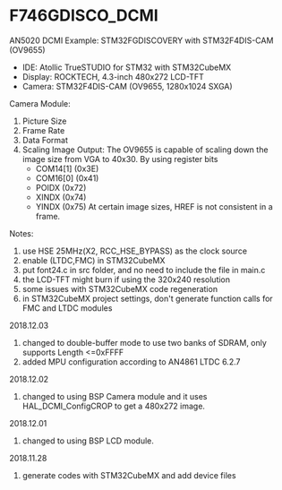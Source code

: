 # F746GDISCO_DCMI
AN5020 DCMI Example: STM32FGDISCOVERY with STM32F4DIS-CAM (OV9655)

- IDE: Atollic TrueSTUDIO for STM32 with STM32CubeMX
- Display: ROCKTECH, 4.3-inch 480x272 LCD-TFT
- Camera: STM32F4DIS-CAM (OV9655, 1280x1024 SXGA)

Camera Module:
1. Picture Size
2. Frame Rate
3. Data Format
4. Scaling Image Output:
The OV9655 is capable of scaling down the image size from VGA to 40x30. By using register bits 
    * COM14[1] (0x3E)
    * COM16[0] (0x41)
    * POIDX (0x72)
    * XINDX (0x74)
    * YINDX (0x75)
At certain image sizes, HREF is not
consistent in a frame.

Notes:
1. use HSE 25MHz(X2, RCC_HSE_BYPASS) as the clock source
2. enable (LTDC,FMC) in STM32CubeMX
3. put font24.c in src folder, and no need to include the file in main.c
4. the LCD-TFT might burn if using the 320x240 resolution
5. some issues with STM32CubeMX code regeneration
6. in STM32CubeMX project settings, don't generate function calls for FMC and LTDC modules


2018.12.03
1. changed to double-buffer mode to use two banks of SDRAM, only supports Length <=0xFFFF
2. added MPU configuration according to AN4861 LTDC 6.2.7

2018.12.02
1. changed to using BSP Camera module and it uses HAL_DCMI_ConfigCROP to get a 480x272 image.

2018.12.01
1. changed to using BSP LCD module.

2018.11.28
1. generate codes with STM32CubeMX and add device files 
